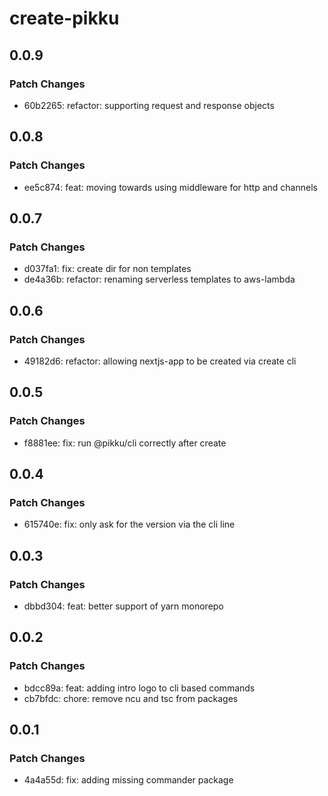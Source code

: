 # create-pikku

## 0.0.9

### Patch Changes

- 60b2265: refactor: supporting request and response objects

## 0.0.8

### Patch Changes

- ee5c874: feat: moving towards using middleware for http and channels

## 0.0.7

### Patch Changes

- d037fa1: fix: create dir for non templates
- de4a36b: refactor: renaming serverless templates to aws-lambda

## 0.0.6

### Patch Changes

- 49182d6: refactor: allowing nextjs-app to be created via create cli

## 0.0.5

### Patch Changes

- f8881ee: fix: run @pikku/cli correctly after create

## 0.0.4

### Patch Changes

- 615740e: fix: only ask for the version via the cli line

## 0.0.3

### Patch Changes

- dbbd304: feat: better support of yarn monorepo

## 0.0.2

### Patch Changes

- bdcc89a: feat: adding intro logo to cli based commands
- cb7bfdc: chore: remove ncu and tsc from packages

## 0.0.1

### Patch Changes

- 4a4a55d: fix: adding missing commander package
